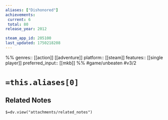 ```yaml
---
aliases: ["Dishonored"]
achievements:
 current: 6
 total: 80
release_year: 2012

steam_app_id: 205100
last_updated: 1750218208
---
```

%%
genres:: [[action]] [[adventure]]
platform:: [[steam]]
features:: [[single player]]
preferred_input:: [[mkb]]
%%
#game/unbeaten
#v3/2

# `=this.aliases[0]`
## Related Notes
`$=dv.view("attachments/related_notes")`